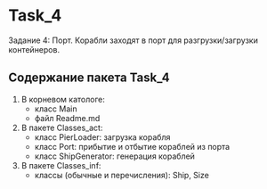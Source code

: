 # Task_4
Задание 4: Порт. Корабли заходят в порт для разгрузки/загрузки контейнеров.

## Содержание пакета Task_4
1. В корневом катологе:
    - класс Main
    - файл Readme.md
2. В пакете Classes_act:
    - класс PierLoader: загрузка корабля
    - класс Port: прибытие и отбытие кораблей из порта
    - класс ShipGenerator: генерация кораблей
3. В пакете Classes_inf:
    - классы (обычные и перечисления): Ship, Size

